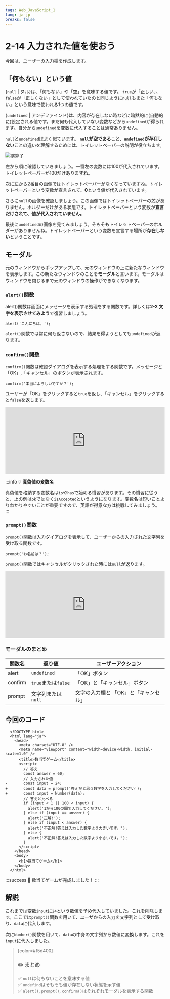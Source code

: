 ```yaml
---
tags: Web_JavaScript_1
lang: ja-jp
breaks: false
---
```


<style>
iframe{
  border: none;
  width: 100%;
  min-height: 15em;
}
</style>

# 2-14 入力された値を使おう

今回は、ユーザーの入力欄を作成します。

## 「何もない」という値

{`null` | ヌル}は、「何もない」や「空」を意味する値です。 `true`が「正しい」、`false`が「正しくない」として使われていたのと同じように`null`もまた「何もない」という意味で使われる1つの値です。

{`undefined` | アンデファインド}は、内容が存在しない時などに暗黙的に(自動的に)設定される値です。まだ何も代入していない変数などから`undefined`が得られます。自分から`undefined`を変数に代入することは通常ありません。

`null`と`undefined`はよく似ています。
**`null`が空である**こと、**`undefined`が存在しない**ことの違いを理解するためには、トイレットペーパーの説明が役立ちます。

![演算子](https://uec-programming.github.io/basic_training/web-sample/img/null-undef.png)

左から順に確認していきましょう。一番左の変数には100が代入されています。トイレットペーパーが100だけありますね。

次に左から2番目の画像ではトイレットペーパーがなくなっていますね。トイレットペーパーという変数が宣言されて、**0**という値が代入されています。

さらに`null`の画像を確認しましょう。この画像ではトイレットペーパーの芯がありません。ホルダーだけがある状態です。トイレットペーパーという変数が**宣言だけされて、値が代入されていません。**

最後に`undefined`の画像を見てみましょう。そもそもトイレットペーパーのホルダーがありませんね。トイレットペーパーという変数を宣言する場所が**存在しない**ということです。

## モーダル

元のウィンドウからポップアップして、元のウィンドウの上に新たなウィンドウを表示します。この新たなウィンドウのことを**モーダル**と言います。モーダルはウィンドウを閉じるまで元のウィンドウの操作ができなくなります。

### `alert()`関数

alert()関数は画面にメッセージを表示する処理をする関数です。詳しくは**2-2 文字を表示させてみよう**で復習しましょう。
```javascript=
alert('こんにちは。');
```
`alert()`関数では常に何も返さないので、結果を得ようとしても`undefined`が返ります。

### `confirm()`関数
`confirm()`関数は確認ダイアログを表示する処理をする関数です。メッセージと「OK」,「キャンセル」のボタンが表示されます。
```javascript=
confirm('本当によろしいですか？');
```

ユーザーが「OK」をクリックすると`true`を返し、「キャンセル」をクリックすると`false`を返します。

<iframe src="https://uec-programming.github.io/basic_training/web-sample/editor.html?code=const%20ok%20=%20confirm('本当によろしいですか？');%0Aconsole.log(ok);"></iframe>

:::info
:bulb: **真偽値の変数名**

真偽値を格納する変数名は`is`や`has`で始める慣習があります。その慣習に従うと、上の例は`ok`ではなく`isAccepted`というようになります。変数名は短いことよりわかりやすいことが重要ですので、英語が得意な方は挑戦してみましょう。
:::

### `prompt()`関数
`prompt()`関数は入力ダイアログを表示して、ユーザーからの入力された文字列を受け取る関数です。
```javascript=
prompt('お名前は？');
```
`prompt()`関数ではキャンセルがクリックされた時には`null`が返ります。
<iframe src="https://uec-programming.github.io/basic_training/web-sample/editor.html?code=const%20name%20=%20prompt('お名前は？');%0Aconsole.log(name);"></iframe>

### モーダルのまとめ

| 関数名   | 返り値 | ユーザーアクション   |
| ------- | -------- | -------- |
| alert   | `undefined` | 「OK」ボタン
| confirm | `true`または`false` | 「OK」と「キャンセル」ボタン
| prompt  | 文字列または`null` | 文字の入力欄と 「OK」と「キャンセル」

## 今回のコード

```diff=
  <!DOCTYPE html>
  <html lang="ja">
    <head>
      <meta charset="UTF-8" />
      <meta name="viewport" content="width=device-width, initial-scale=1.0" />
      <title>数当てゲーム</title>
      <script>
        // 答え
        const answer = 60;
        // 入力された値
-       const input = 24;
+       const data = prompt('答えだと思う数字を入力してください');
+       const input = Number(data);
        // 答えと比べる
        if (input < 1 || 100 < input) {
          alert('1から100の間で入力してください。');
        } else if (input == answer) {
          alert('正解!');
        } else if (input < answer) {
          alert('不正解!答えは入力した数字より大きいです。');
        } else {
          alert('不正解!答えは入力した数字より小さいです。');
        }
      </script>
    </head>
    <body>
      <h1>数当てゲーム</h1>
    </body>
  </html>
```

:::success
:tada: 数当てゲームが完成しました！
:::

## 解説
これまでは変数`input`に`24`という数値を予め代入していました。これを削除します。ここでは`prompt()`関数を用いて、ユーザからの入力を文字列として受け取り、`data`に代入します。

次に`Number()`関数を用いて、`data`の中身の文字列から数値に変換します。これを`input`に代入しました。


> [color=#f5d400]
> ### :pencil2: **まとめ**
> 
> :white_check_mark: `null`は何もないことを意味する値  
> :white_check_mark: `undefind`はそもそも値が存在しない状態を示す値  
> :white_check_mark: `alert()`, `prompt()`, `confirm()`はそれぞれモーダルを表示する関数  

